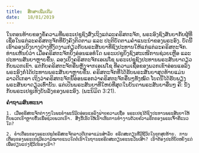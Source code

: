 ```yaml
---
title:  ສຶກສາເພີ່ມເຕີມ
date:   18/01/2019
---
```


ໃນຕອນທ້າຍຂອງຂໍ້ຄວາມທີ່ພຣະເຢຊູຊົງສົ່ງເຖິງແຕ່ລະຄຣິສຕະຈັກ, ພຣະອົງຊົງສັນຍາກັບຜູ້ທີ່ເຊື່ອໃນແຕ່ລະຄຣິສຕະຈັກທີ່ຍັງຄົງຕິດຕາມ ແລະ ປະຕິບັດຕາມຄໍາແນະນໍາຂອງພຣະອົງ. ບັດນີ້ ເຮົາລອງເບິ່ງບາງຢ່າງທີ່ງົດງາມກ່ຽວກັບພຣະສັນຍາທີ່ຊົງປະທານໃຫ້ແກ່ແຕ່ລະຄຣິສຕະຈັກ. ທ່ານເຫັນບໍ່ວ່າ ເມື່ອຄຣິສຕະຈັກຍິ່ງອ່ອນແອທໍ່ໃດ ພຣະເຢຊູຍິ່ງຊົງສະເໜີການຊ່ວຍເຫຼືອ ແລະ ປະທານສັນຍາຫຼາຍຂຶ້ນ. ລອງເບິ່ງຄຣິສຕະຈັກເອເຟໂຊ ພຣະເຢຊູຊົງປະທານພຣະສັນຍາດຽວກັບພວກເຂົາ. ແຕ່ກັບຄຣິສຕະຈັກອື່ນຫຼັງຈາກເອເຟໂຊ ທີ່ຄວາມເຊື່ອຂອງພວກເຂົາອ່ອນແອລົງ ພຣະອົງກໍ່ໄດ້ປະທານພຣະສັນຍາຫຼາຍຂຶ້ນ. ຄຣິສຕະຈັກທີ່ໄດ້ຮັບພຣະສັນຍາສຸດທ້າຍແມ່ນ ລາວດີເກອາ ເຖິງວ່າຄຣິສຕະຈັກນີ້ອ່ອນແອກວ່າຄຣິສຕະຈັກອື່ນໆທັງໝົດ ໂບດນີ້ໄດ້ຮັບພຽງພຣະສັນຍາດຽວເທົ່ານັ້ນ. ແຕ່ເປັນພຣະສັນຍາທີ່ໃຫຍ່ທີ່ສຸດໃນບັນດາພຣະສັນຍາອື່ນໆ ຄື: ນັ່ງກັບພຣະເຢຊູເທິງບັນລັງຂອງພຣະອົງ. (ພະນິມິດ 3:21).

**ຄໍາຖາມສົນທະນາ**

`1.	ເມື່ອຄຣິສຕະຈັກຕ່າງໆໃນພະຄໍາພະນິມິດອ່ອນແອລົງຝ່າຍຄວາມເຊື່ອ ພຣະເຢຊູໄດ້ຊົງປະທານພຣະສັນຍາໃຫ້ກັບພວກເຂົາຫຼາຍຂຶ້ນເພື່ອຊ່ວຍພວກເຂົາ. ສິ່ງນີ້ເຮັດໃຫ້ເຮົາເຫັນການທໍາງານດ້ວຍຄວາມຮັກຂອງພຣະເຈົ້າຄືແນວໃດ?`

`2.	ຄໍາເຕືອນຂອງພຣະເຢຊູຕໍ່ຄຣິສຕະຈັກລາວດີເກອາແມ່ນສໍາລັບ ຄຣິດສະຕຽນທີ່ມີຊີວິດໃນຍຸກສຸດທ້າຍ. ການເຕືອນຂອງພຣະເຢຊູມີຄວາມໝາຍແນວໃດຕໍ່ເຮົາໃນຖານະຄຣິດສະຕຽນຄະນະວັນເສົາ? ເຮົາຕ້ອງປະຕິບັດຫຍັງແດ່ເພື່ອປ່ຽນແປງຊີວິດຂອງເຮົາ?`